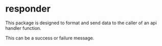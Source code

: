 # responder

This package is designed to format and send data to the caller of an api handler function.

This can be a success or failure message.